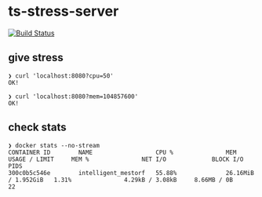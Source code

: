 # ts-stress-server

[![Build Status](https://travis-ci.com/bassaer/ts-stress-server.svg?branch=master)](https://travis-ci.com/bassaer/ts-stress-server)

## give stress

```
❯ curl 'localhost:8080?cpu=50'
OK!

❯ curl 'localhost:8080?mem=104857600'
OK!
```

## check stats
```
❯ docker stats --no-stream
CONTAINER ID        NAME                  CPU %               MEM USAGE / LIMIT     MEM %               NET I/O             BLOCK I/O           PIDS
300c0b5c546e        intelligent_mestorf   55.88%              26.16MiB / 1.952GiB   1.31%               4.29kB / 3.08kB     8.66MB / 0B         22
```
